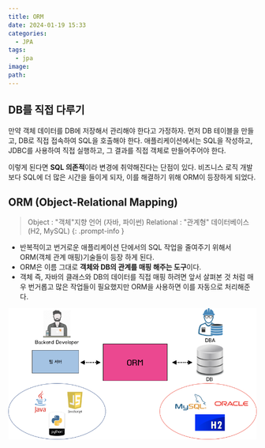 ```yaml
---
title: ORM
date: 2024-01-19 15:33
categories:
  - JPA
tags:
  - jpa
image: 
path:
---
```


## DB를 직접 다루기
만약 객체 데이터를 DB에 저장해서 관리해야 한다고 가정하자. 먼저 DB 테이블을 만들고, DB로 직접 접속하여 SQL을 호출해야 한다. 애플리케이션에서는 SQL을 작성하고, JDBC를 사용하여 직접 실행하고, 그 결과를 직접 객체로 만들어주어야 한다.

이렇게 된다면 **SQL 의존적**이라 변경에 취약해진다는 단점이 있다. 비즈니스 로직 개발보다 SQL에 더 많은 시간을 들이게 되자, 이를 해결하기 위해 ORM이 등장하게 되었다.

## ORM (Object-Relational Mapping)
>Object : "객체"지향 언어 (자바, 파이썬)
>Relational : "관계형" 데이터베이스 (H2, MySQL)
{: .prompt-info }

+ 반복적이고 번거로운 애플리케이션 단에서의 SQL 작업을 줄여주기 위해서 ORM(객체 관계 매핑)기술들이 등장 하게 된다.
+ ORM은 이름 그대로 **객체와 DB의 관계를 매핑 해주는 도구**이다.
+ 객체 즉, 자바의 클래스와 DB의 데이터를 직접 매핑 하려면 앞서 살펴본 것 처럼 매우 번거롭고 많은 작업들이 필요했지만 ORM을 사용하면 이를 자동으로 처리해준다.


![](/assets/img/IMG/JPA/ORM.png)

